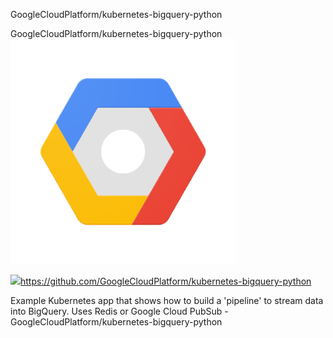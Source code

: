 GoogleCloudPlatform/kubernetes-bigquery-python

GoogleCloudPlatform/kubernetes-bigquery-python
![](../_resources/7658fc8bed3fd111207a70e35c7132af.png)

![](../_resources/8e7c4882d6ca034f0e14355cbae1d8f9.png)https://github.com/GoogleCloudPlatform/kubernetes-bigquery-python

Example Kubernetes app that shows how to build a 'pipeline' to stream data into BigQuery. Uses Redis or Google Cloud PubSub - GoogleCloudPlatform/kubernetes-bigquery-python